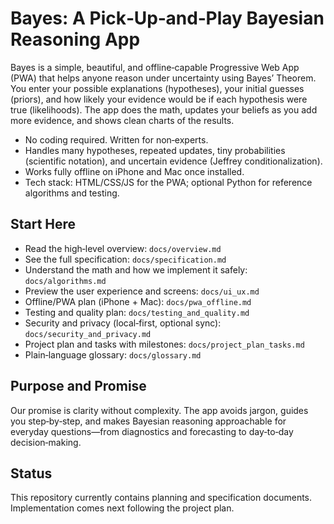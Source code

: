 # Bayes: A Pick‑Up‑and‑Play Bayesian Reasoning App

Bayes is a simple, beautiful, and offline‑capable Progressive Web App (PWA) that helps anyone reason under uncertainty using Bayes’ Theorem. You enter your possible explanations (hypotheses), your initial guesses (priors), and how likely your evidence would be if each hypothesis were true (likelihoods). The app does the math, updates your beliefs as you add more evidence, and shows clean charts of the results.

- No coding required. Written for non‑experts.
- Handles many hypotheses, repeated updates, tiny probabilities (scientific notation), and uncertain evidence (Jeffrey conditionalization).
- Works fully offline on iPhone and Mac once installed.
- Tech stack: HTML/CSS/JS for the PWA; optional Python for reference algorithms and testing.

## Start Here

- Read the high‑level overview: `docs/overview.md`
- See the full specification: `docs/specification.md`
- Understand the math and how we implement it safely: `docs/algorithms.md`
- Preview the user experience and screens: `docs/ui_ux.md`
- Offline/PWA plan (iPhone + Mac): `docs/pwa_offline.md`
- Testing and quality plan: `docs/testing_and_quality.md`
- Security and privacy (local‑first, optional sync): `docs/security_and_privacy.md`
- Project plan and tasks with milestones: `docs/project_plan_tasks.md`
- Plain‑language glossary: `docs/glossary.md`

## Purpose and Promise

Our promise is clarity without complexity. The app avoids jargon, guides you step‑by‑step, and makes Bayesian reasoning approachable for everyday questions—from diagnostics and forecasting to day‑to‑day decision‑making.

## Status

This repository currently contains planning and specification documents. Implementation comes next following the project plan.
